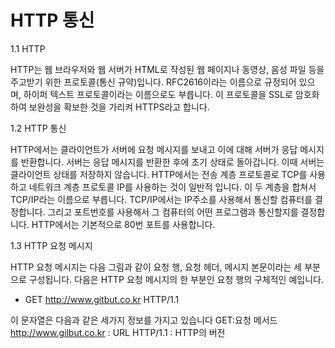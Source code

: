 # HTTP 통신

1.1 HTTP

HTTP는 웹 브라우저와 웹 서버가 HTML로 작성된 웹 페이지나 동영상, 음성 파일 등을 주고받기 위한 프로토콜(통신 규약)입니다.
RFC2616이라는 이름으로 규정되어 있으며, 하이퍼 텍스트 프로토콜이라는 이름으로도 부릅니다.
이 프로토콜을 SSL로 암호화하여 보완성을 확보한 것을 가리켜 HTTPS라고 합니다.

1.2 HTTP 통신

HTTP에서는 클라이언트가 서버에 요청 메시지를 보내고 이에 대해 서버가 응답 메시지를 반환합니다.
서버는 응답 메시지를 반환한 후에 초기 상태로 돌아갑니다. 이때 서버는 클라이언트 상태를 저장하지 않습니다.
HTTP에서는 전송 계층 프로토콜로 TCP를 사용하고 네트워크 계층 프로토콜 IP를 사용하는 것이 일반적 입니다.
이 두 계층을 합쳐서 TCP/IP라는 이름으로 부릅니다. TCP/IP에서는 IP주소를 사용해서 통신할 컴퓨터를 결정합니다.
그리고 포트번호를 사용해서 그 컴퓨터의 어떤 프로그램과 통신할지를 결정합니다.
HTTP에서는 기본적으로 80번 포트를 사용합니다.

1.3 HTTP 요청 메시지

HTTP 요청 메시지는 다음 그림과 같이 요청 행, 요청 헤더, 메시지 본문이라는 세 부분으로 구성됩니다.
다음은 HTTP 요청 메시지의 한 부분인 요청 행의 구체적인 예입니다.
+ GET http://www.gitbut.co.kr HTTP/1.1

이 문자열은 다음과 같은 세가지 정보를 가지고 있습니다
GET:요청 메서드
http://www.gilbut.co.kr : URL
HTTP/1.1 : HTTP의 버전

